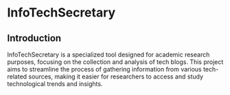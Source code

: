 # InfoTechSecretary

## Introduction

InfoTechSecretary is a specialized tool designed for academic research purposes, focusing on the collection and analysis of tech blogs. This project aims to streamline the process of gathering information from various tech-related sources, making it easier for researchers to access and study technological trends and insights.